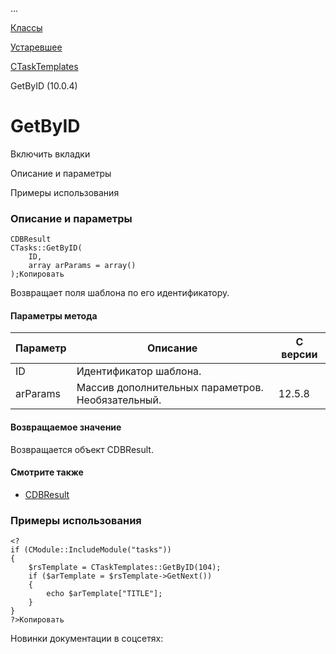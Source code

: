 ...

[Классы](/api_help/tasks/classes/index.php)

[Устаревшее](/api_help/tasks/classes/deprecated/index.php)

[CTaskTemplates](/api_help/tasks/classes/deprecated/ctasktemplates/index.php)

GetByID (10.0.4)

GetByID
=======

Включить вкладки

Описание и параметры

Примеры использования

### Описание и параметры

```
CDBResult
CTasks::GetByID(
	ID,
	array arParams = array()
);Копировать
```

Возвращает поля шаблона по его идентификатору.

#### Параметры метода

| Параметр | Описание | С версии |
| --- | --- | --- |
| ID | Идентификатор шаблона. |  |
| arParams | Массив дополнительных параметров. Необязательный. | 12.5.8 |

#### Возвращаемое значение

Возвращается объект CDBResult.

#### Смотрите также

* [CDBResult](/api_help/main/reference/cdbresult/index.php)

### Примеры использования

```
<?
if (CModule::IncludeModule("tasks"))
{
	$rsTemplate = CTaskTemplates::GetByID(104);
	if ($arTemplate = $rsTemplate->GetNext())
	{
		echo $arTemplate["TITLE"];
	}
}
?>Копировать
```

Новинки документации в соцсетях: